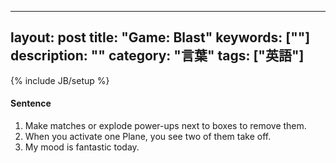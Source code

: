 
---
layout: post
title: "Game: Blast"
keywords: [""]
description: ""
category: "言葉"
tags: ["英語"]
---
{% include JB/setup %}

#### Sentence
1. Make matches or explode power-ups next to boxes to remove them.
2. When you activate one Plane, you see two of them take off.
3. My mood is fantastic today.

